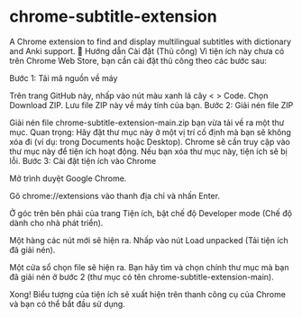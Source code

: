 # chrome-subtitle-extension
A Chrome extension to find and display multilingual subtitles with dictionary and Anki support.
🚀 Hướng dẫn Cài đặt (Thủ công)
Vì tiện ích này chưa có trên Chrome Web Store, bạn cần cài đặt thủ công theo các bước sau:

Bước 1: Tải mã nguồn về máy

Trên trang GitHub này, nhấp vào nút màu xanh lá cây < > Code.
Chọn Download ZIP.
Lưu file ZIP này về máy tính của bạn.
Bước 2: Giải nén file ZIP

Giải nén file chrome-subtitle-extension-main.zip bạn vừa tải về ra một thư mục.
Quan trọng: Hãy đặt thư mục này ở một vị trí cố định mà bạn sẽ không xóa đi (ví dụ: trong Documents hoặc Desktop). Chrome sẽ cần truy cập vào thư mục này để tiện ích hoạt động. Nếu bạn xóa thư mục này, tiện ích sẽ bị lỗi.
Bước 3: Cài đặt tiện ích vào Chrome

Mở trình duyệt Google Chrome.

Gõ chrome://extensions vào thanh địa chỉ và nhấn Enter.

Ở góc trên bên phải của trang Tiện ích, bật chế độ Developer mode (Chế độ dành cho nhà phát triển).

Một hàng các nút mới sẽ hiện ra. Nhấp vào nút Load unpacked (Tải tiện ích đã giải nén).

Một cửa sổ chọn file sẽ hiện ra. Bạn hãy tìm và chọn chính thư mục mà bạn đã giải nén ở bước 2 (thư mục có tên chrome-subtitle-extension-main).

Xong! Biểu tượng của tiện ích sẽ xuất hiện trên thanh công cụ của Chrome và bạn có thể bắt đầu sử dụng.
